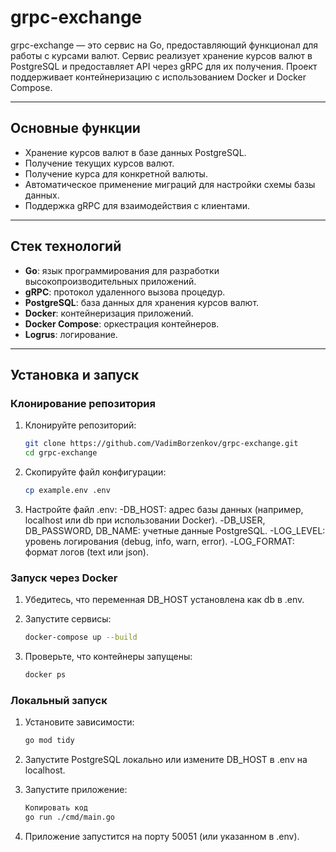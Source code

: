 # grpc-exchange

grpc-exchange — это сервис на Go, предоставляющий функционал для работы с курсами валют. Сервис реализует хранение курсов валют в PostgreSQL и предоставляет API через gRPC для их получения. Проект поддерживает контейнеризацию с использованием Docker и Docker Compose.

---

## Основные функции

- Хранение курсов валют в базе данных PostgreSQL.
- Получение текущих курсов валют.
- Получение курса для конкретной валюты.
- Автоматическое применение миграций для настройки схемы базы данных.
- Поддержка gRPC для взаимодействия с клиентами.

---

## Стек технологий

- **Go**: язык программирования для разработки высокопроизводительных приложений.
- **gRPC**: протокол удаленного вызова процедур.
- **PostgreSQL**: база данных для хранения курсов валют.
- **Docker**: контейнеризация приложений.
- **Docker Compose**: оркестрация контейнеров.
- **Logrus**: логирование.

---

## Установка и запуск

### Клонирование репозитория
1. Клонируйте репозиторий:
   ```bash
   git clone https://github.com/VadimBorzenkov/grpc-exchange.git
   cd grpc-exchange

2. Скопируйте файл конфигурации:
    ````bash
    cp example.env .env

3. Настройте файл .env:
    -DB_HOST: адрес базы данных (например, localhost или db при использовании Docker).
    -DB_USER, DB_PASSWORD, DB_NAME: учетные данные PostgreSQL.
    -LOG_LEVEL: уровень логирования (debug, info, warn, error).
    -LOG_FORMAT: формат логов (text или json).


### Запуск через Docker
1. Убедитесь, что переменная DB_HOST установлена как db в .env.

2. Запустите сервисы:
    ````bash
    docker-compose up --build
    
3. Проверьте, что контейнеры запущены:
    ````bash
    docker ps

### Локальный запуск
1. Установите зависимости:
    ````bash
    go mod tidy

2. Запустите PostgreSQL локально или измените DB_HOST в .env на localhost.

3. Запустите приложение:
    ```bash
    Копировать код
    go run ./cmd/main.go

4. Приложение запустится на порту 50051 (или указанном в .env).